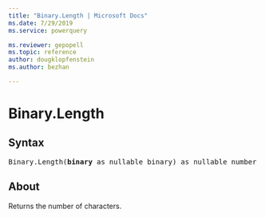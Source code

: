 ```yaml
---
title: "Binary.Length | Microsoft Docs"
ms.date: 7/29/2019
ms.service: powerquery

ms.reviewer: gepopell
ms.topic: reference
author: dougklopfenstein
ms.author: bezhan

---
```

# Binary.Length

## Syntax

<pre>
Binary.Length(<b>binary</b> as nullable binary) as nullable number
</pre>  
  
## About  
Returns the number of characters.  
